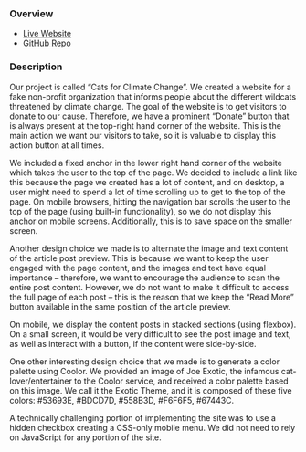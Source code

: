 ### Overview
* [Live Website](https://zingy-sprite-1239c1.netlify.app/)
* [GitHub Repo](https://github.com/brennafulop/climate-crisis)

### Description
Our project is called “Cats for Climate Change”. We created a website for a fake non-profit 
organization that informs people about the different wildcats threatened by climate change. The 
goal of the website is to get visitors to donate to our cause. Therefore, we have a prominent 
“Donate” button that is always present at the top-right hand corner of the website. This is the 
main action we want our visitors to take, so it is valuable to display this action button at all 
times. 

We included a fixed anchor in the lower right hand corner of the website which takes the user to 
the top of the page. We decided to include a link like this because the page we created has a lot of 
content, and on desktop, a user might need to spend a lot of time scrolling up to get to the top of 
the page. On mobile browsers, hitting the navigation bar scrolls the user to the top of the page 
(using built-in functionality), so we do not display this anchor on mobile screens. Additionally, 
this is to save space on the smaller screen. 

Another design choice we made is to alternate the image and text content of the article post 
preview. This is because we want to keep the user engaged with the page content, and the images 
and text have equal importance – therefore, we want to encourage the audience to scan the entire 
post content. However, we do not want to make it difficult to access the full page of each post – 
this is the reason that we keep the “Read More” button available in the same position of the 
article preview. 

On mobile, we display the content posts in stacked sections (using flexbox). On a small screen, it 
would be very difficult to see the post image and text, as well as interact with a button, if the 
content were side-by-side. 

One other interesting design choice that we made is to generate a color palette using Coolor. We 
provided an image of Joe Exotic, the infamous cat-lover/entertainer to the Coolor service, and 
received a color palette based on this image. We call it the Exotic Theme, and it is composed of 
these five colors: #53693E, #BDCD7D, #558B3D, #F6F6F5, #67443C. 

A technically challenging portion of implementing the site was to use a hidden checkbox creating 
a CSS-only mobile menu. We did not need to rely on JavaScript for any portion of the site. 
